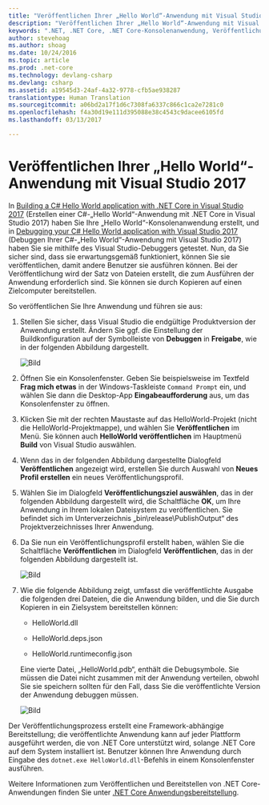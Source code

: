 ```yaml
---
title: "Veröffentlichen Ihrer „Hello World“-Anwendung mit Visual Studio 2017"
description: "Veröffentlichen Ihrer „Hello World“-Anwendung mit Visual Studio 2017"
keywords: ".NET, .NET Core, .NET Core-Konsolenanwendung, Veröffentlichung (.NET Core), Bereitstellung (.NET Core)"
author: stevehoag
ms.author: shoag
ms.date: 10/24/2016
ms.topic: article
ms.prod: .net-core
ms.technology: devlang-csharp
ms.devlang: csharp
ms.assetid: a19545d3-24af-4a32-9778-cfb5ae938287
translationtype: Human Translation
ms.sourcegitcommit: a06bd2a17f1d6c7308fa6337c866c1ca2e7281c0
ms.openlocfilehash: f4a30d19e111d395088e38c4543c9dacee6105fd
ms.lasthandoff: 03/13/2017

---
```


# <a name="publishing-your-hello-world-application-with-visual-studio-2017"></a>Veröffentlichen Ihrer „Hello World“-Anwendung mit Visual Studio 2017

In [Building a C# Hello World application with .NET Core in Visual Studio 2017](with-visual-studio-2017.md) (Erstellen einer C#-„Hello World“-Anwendung mit .NET Core in Visual Studio 2017) haben Sie Ihre „Hello World“-Konsolenanwendung erstellt, und in [Debugging your C# Hello World application with Visual Studio 2017](debugging-with-visual-studio-2017.md) (Debuggen Ihrer C#-„Hello World“-Anwendung mit Visual Studio 2017) haben Sie sie mithilfe des Visual Studio-Debuggers getestet. Nun, da Sie sicher sind, dass sie erwartungsgemäß funktioniert, können Sie sie veröffentlichen, damit andere Benutzer sie ausführen können. Bei der Veröffentlichung wird der Satz von Dateien erstellt, die zum Ausführen der Anwendung erforderlich sind. Sie können sie durch Kopieren auf einen Zielcomputer bereitstellen.

So veröffentlichen Sie Ihre Anwendung und führen sie aus: 

1. Stellen Sie sicher, dass Visual Studio die endgültige Produktversion der Anwendung erstellt. Ändern Sie ggf. die Einstellung der Buildkonfiguration auf der Symbolleiste von **Debuggen** in **Freigabe**, wie in der folgenden Abbildung dargestellt.

   ![Bild](media/release.jpg)

1. Öffnen Sie ein Konsolenfenster. Geben Sie beispielsweise im Textfeld **Frag mich etwas** in der Windows-Taskleiste `Command Prompt` ein, und wählen Sie dann die Desktop-App **Eingabeaufforderung** aus, um das Konsolenfenster zu öffnen.

1. Klicken Sie mit der rechten Maustaste auf das HelloWorld-Projekt (nicht die HelloWorld-Projektmappe), und wählen Sie **Veröffentlichen** im Menü. Sie können auch **HelloWorld veröffentlichen** im Hauptmenü **Build** von Visual Studio auswählen.

1. Wenn das in der folgenden Abbildung dargestellte Dialogfeld **Veröffentlichen** angezeigt wird, erstellen Sie durch Auswahl von **Neues Profil erstellen** ein neues Veröffentlichungsprofil.

1. Wählen Sie im Dialogfeld **Veröffentlichungsziel auswählen**, das in der folgenden Abbildung dargestellt wird, die Schaltfläche **OK**, um Ihre Anwendung in Ihrem lokalen Dateisystem zu veröffentlichen. Sie befindet sich im Unterverzeichnis „bin\release\PublishOutput“ des Projektverzeichnisses Ihrer Anwendung.

1. Da Sie nun ein Veröffentlichungsprofil erstellt haben, wählen Sie die Schaltfläche **Veröffentlichen** im Dialogfeld **Veröffentlichen**, das in der folgenden Abbildung dargestellt ist.

   ![Bild](media/publish-2.jpg)

1. Wie die folgende Abbildung zeigt, umfasst die veröffentlichte Ausgabe die folgenden drei Dateien, die die Anwendung bilden, und die Sie durch Kopieren in ein Zielsystem bereitstellen können:

      - HelloWorld.dll
   
      - HelloWorld.deps.json

      - HelloWorld.runtimeconfig.json

   Eine vierte Datei, „HelloWorld.pdb“, enthält die Debugsymbole. Sie müssen die Datei nicht zusammen mit der Anwendung verteilen, obwohl Sie sie speichern sollten für den Fall, dass Sie die veröffentlichte Version der Anwendung debuggen müssen.

   ![Bild](media/pub-files.jpg)

Der Veröffentlichungsprozess erstellt eine Framework-abhängige Bereitstellung; die veröffentlichte Anwendung kann auf jeder Plattform ausgeführt werden, die von .NET Core unterstützt wird, solange .NET Core auf dem System installiert ist. Benutzer können Ihre Anwendung durch Eingabe des `dotnet.exe HelloWorld.dll`-Befehls in einem Konsolenfenster ausführen.

Weitere Informationen zum Veröffentlichen und Bereitstellen von .NET Core-Anwendungen finden Sie unter [.NET Core Anwendungsbereitstellung](../../core/deploying/index.md).
